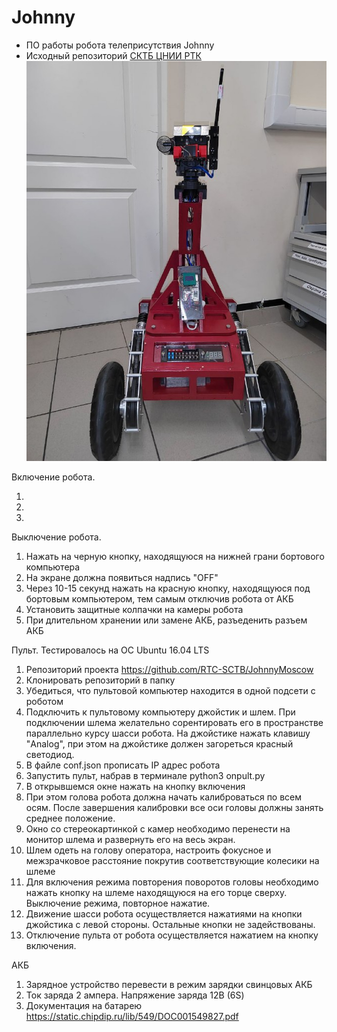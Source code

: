 # Johnny
- ПО работы робота телеприсутствия Johnny
- Исходный репозиторий [СКТБ ЦНИИ РТК](https://github.com/RTC-SCTB/JohnnyMoscow)
![Johnny](image/Johnny2.jpeg)

Включение робота.

1. 
2. 
3. 
Выключение робота.

1. Нажать на черную кнопку, находящуюся на нижней грани бортового компьютера
2. На экране должна появиться надпись "OFF"
3. Через 10-15 секунд нажать на красную кнопку, находящуюся под бортовым компьютером, тем самым отключив робота от АКБ
4. Установить защитные колпачки на камеры робота
4. При длительном хранении или замене АКБ, разъеденить разъем АКБ


Пульт. Тестировалось на ОС Ubuntu 16.04 LTS

1. Репозиторий проекта https://github.com/RTC-SCTB/JohnnyMoscow
2. Клонировать репозиторий в папку
3. Убедиться, что пультовой компьютер находится в одной подсети с роботом
4. Подключить к пультовому компьютеру джойстик и шлем. При подключении шлема желательно сорентировать его в пространстве параллельно курсу шасси робота. На джойстике нажать клавишу "Analog", при этом на джойстике должен загореться красный светодиод.
5. В файле conf.json прописать IP адрес робота
6. Запустить пульт, набрав в терминале
	python3 onpult.py
7. В открывшемся окне нажать на кнопку включения
8. При этом голова робота должна начать калиброваться по всем осям. После завершения калибровки все оси головы должны занять среднее положение.
9. Окно со стереокартинкой с камер необходимо перенести на монитор шлема и развернуть его на весь экран.
10. Шлем одеть на голову оператора, настроить фокусное и межзрачковое расстояние покрутив соответствующие колесики на шлеме
11. Для включения режима повторения поворотов головы необходимо нажать кнопку на шлеме находящуюся на его торце сверху. Выключение режима, повторное нажатие.
12. Движение шасси робота осуществляется нажатиями на кнопки джойстика с левой стороны. Остальные кнопки не задействованы.
14. Отключение пульта от робота осуществляется нажатием на кнопку включения.

АКБ

1. Зарядное устройство перевести в режим зарядки свинцовых АКБ
2. Ток заряда 2 ампера. Напряжение заряда 12В (6S)
3. Документация на батарею https://static.chipdip.ru/lib/549/DOC001549827.pdf
